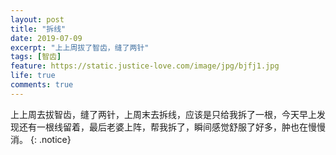 ```yaml
---
layout: post
title: "拆线"
date: 2019-07-09
excerpt: "上上周拔了智齿，缝了两针"
tags: [智齿]
feature: https://static.justice-love.com/image/jpg/bjfj1.jpg
life: true
comments: true
---
```

上上周去拔智齿，缝了两针，上周末去拆线，应该是只给我拆了一根，今天早上发现还有一根线留着，最后老婆上阵，帮我拆了，瞬间感觉舒服了好多，肿也在慢慢消。
{: .notice}
